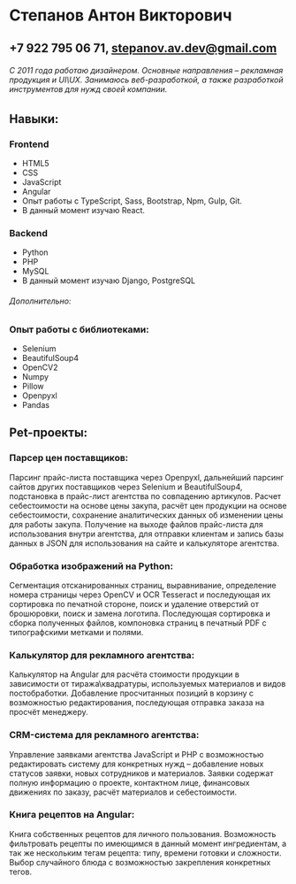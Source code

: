 Степанов Антон Викторович
========================
+7 922 795 06 71, stepanov.av.dev@gmail.com
-------------------------
###### С 2011 года работаю дизайнером. Основные направления – рекламная продукция и UI\UX. Занимаюсь веб-разработкой, а также разработкой инструментов для нужд своей компании.

##
## Навыки:

### Frontend
- HTML5
- CSS
- JavaScript
- Angular
- Опыт работы с TypeScript, Sass, Bootstrap, Npm, Gulp, Git.
- В данный момент изучаю React.
### Backend
- Python
- PHP
- MySQL
- В данный момент изучаю Django, PostgreSQL

###### Дополнительно:
### Опыт работы с библиотеками:
- Selenium
- BeautifulSoup4
- OpenCV2
- Numpy
- Pillow
- Openpyxl
- Pandas

## Pet-проекты:
### Парсер цен поставщиков:
Парсинг прайс-листа поставщика через Openpyxl, дальнейший парсинг сайтов других поставщиков через Selenium и BeautifulSoup4, подстановка в прайс-лист агентства по совпадению артикулов. Расчет себестоимости на основе цены закупа, расчёт цен продукции на основе себестоимости, сохранение аналитических данных об изменении цены для работы закупа. Получение на выходе файлов прайс-листа для использования внутри агентства, для отправки клиентам и запись базы данных в JSON для использования на сайте и калькуляторе агентства.

### Обработка изображений на Python:
Сегментация отсканированных страниц, выравнивание, определение номера страницы через OpenCV и OCR Tesseract и последующая их сортировка по печатной стороне, поиск и удаление отверстий от брошюровки, поиск и замена логотипа. Последующая сортировка и сборка полученных файлов, компоновка страниц в печатный PDF с типографскими метками и полями.
 
### Калькулятор для рекламного агентства:
Калькулятор на Angular для расчёта стоимости продукции в зависимости от тиража\квадратуры, используемых материалов и видов постобработки. Добавление просчитанных позиций в корзину с возможностью редактирования, последующая отправка заказа на просчёт менеджеру.

### CRM-система для рекламного агентства:
Управление заявками агентства JavaScript и PHP c возможностью редактировать систему для конкретных нужд – добавление новых статусов заявки, новых сотрудников и материалов. Заявки содержат полную информацию о проекте, контактном лице, финансовых движениях по заказу, расчёт материалов и себестоимости.  

### Книга рецептов на Angular:
Книга собственных рецептов для личного пользования. Возможность фильтровать рецепты по имеющимся в данный момент ингредиентам, а так же нескольким тегам рецепта: типу, времени готовки и сложности. Выбор случайного блюда с возможностью закрепления конкретных тегов.
